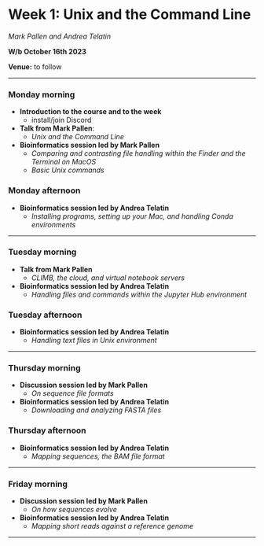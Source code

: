 # Week 1: Unix and the Command Line

_Mark Pallen and Andrea Telatin_

**W/b October 16th 2023**

**Venue:** to follow

***

### Monday morning

- **Introduction to the course and to the week**
  -  install/join Discord
- **Talk from Mark Pallen**:
  -  _Unix and the Command Line_
- **Bioinformatics session led by Mark Pallen**
  -  _Comparing and contrasting file handling within the Finder and the Terminal on MacOS_
  -  _Basic Unix commands_

### Monday afternoon

- **Bioinformatics session led by Andrea Telatin**
  -  _Installing programs, setting up your Mac, and handling Conda environments_

***

### Tuesday morning

- **Talk from Mark Pallen**
  -  _CLIMB, the cloud, and virtual notebook servers_
- **Bioinformatics session led by Andrea Telatin**
  -  _Handling files and commands within the Jupyter Hub environment_

### Tuesday afternoon

- **Bioinformatics session led by Andrea Telatin**
  -  _Handling text files in Unix environment_

***

### Thursday morning

- **Discussion session led by Mark Pallen**
  -  _On sequence file formats_
- **Bioinformatics session led by Andrea Telatin**
  -  _Downloading and analyzing FASTA files_

### Thursday afternoon

- **Bioinformatics session led by Andrea Telatin**
  -  _Mapping sequences, the BAM file format_

***

### Friday morning

- **Discussion session led by Mark Pallen**
  -  _On how sequences evolve_
- **Bioinformatics session led by Andrea Telatin**
  -  _Mapping short reads against a reference genome_

***

